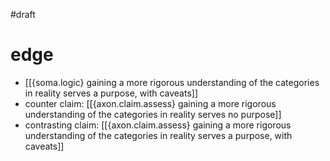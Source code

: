 #draft 

# edge
- [[{soma.logic} gaining a more rigorous understanding of the categories in reality serves a purpose, with caveats]]
- counter claim: [[{axon.claim.assess} gaining a more rigorous understanding of the categories in reality serves no purpose]]
- contrasting claim: [[{axon.claim.assess} gaining a more rigorous understanding of the categories in reality serves a purpose, with caveats]]
